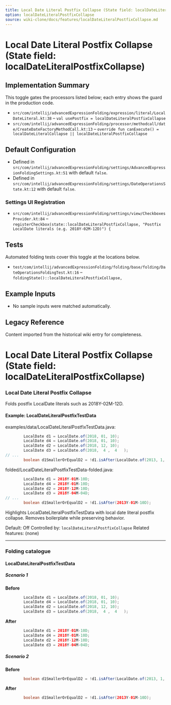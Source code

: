 ```yaml
---
title: Local Date Literal Postfix Collapse (State field: localDateLiteralPostfixCollapse)
option: localDateLiteralPostfixCollapse
source: wiki-clone/docs/features/localDateLiteralPostfixCollapse.md
---
```

# Local Date Literal Postfix Collapse (State field: localDateLiteralPostfixCollapse)

## Implementation Summary

This toggle gates the processors listed below; each entry shows the guard in the production code.

- `src/com/intellij/advancedExpressionFolding/expression/literal/LocalDateLiteral.kt:38` – `val usePostfix = localDateLiteralPostfixCollapse`
- `src/com/intellij/advancedExpressionFolding/processor/methodcall/date/CreateDateFactoryMethodCall.kt:13` – `override fun canExecute() = localDateLiteralCollapse || localDateLiteralPostfixCollapse`

## Default Configuration

- Defined in `src/com/intellij/advancedExpressionFolding/settings/AdvancedExpressionFoldingSettings.kt:51` with default `false`.
- Defined in `src/com/intellij/advancedExpressionFolding/settings/DateOperationsState.kt:12` with default `false`.

### Settings UI Registration

- `src/com/intellij/advancedExpressionFolding/settings/view/CheckboxesProvider.kt:84` – `registerCheckbox(state::localDateLiteralPostfixCollapse, "Postfix LocalDate literals (e.g. 2018Y-02M-12D)") {`

## Tests

Automated folding tests cover this toggle at the locations below.

- `test/com/intellij/advancedExpressionFolding/folding/base/folding/DateOperationsFoldingTest.kt:16` – `foldingState()::localDateLiteralPostfixCollapse,`

## Example Inputs

- No sample inputs were matched automatically.

## Legacy Reference

Content imported from the historical wiki entry for completeness.

# Local Date Literal Postfix Collapse (State field: localDateLiteralPostfixCollapse)

### Local Date Literal Postfix Collapse
Folds postfix LocalDate literals such as 2018Y-02M-12D.

#### Example: LocalDateLiteralPostfixTestData

examples/data/LocalDateLiteralPostfixTestData.java:
```java
        LocalDate d1 = LocalDate.of(2018, 01, 10);
        LocalDate d4 = LocalDate.of(2018, 01, 10);
        LocalDate d2 = LocalDate.of(2018, 12, 10);
        LocalDate d3 = LocalDate.of(2018,  4 ,  4   );
// ...
        boolean d1SmallerOrEqualD2 = !d1.isAfter(LocalDate.of(2013, 1, 10));
```

folded/LocalDateLiteralPostfixTestData-folded.java:
```java
        LocalDate d1 = 2018Y-01M-10D;
        LocalDate d4 = 2018Y-01M-10D;
        LocalDate d2 = 2018Y-12M-10D;
        LocalDate d3 = 2018Y-04M-04D;
// ...
        boolean d1SmallerOrEqualD2 = !d1.isAfter(2013Y-01M-10D);
```

Highlights LocalDateLiteralPostfixTestData with local date literal postfix collapse.
Removes boilerplate while preserving behavior.

Default: Off
Controlled by: `localDateLiteralPostfixCollapse`
Related features: (none)

---
### Folding catalogue

#### LocalDateLiteralPostfixTestData

##### Scenario 1

**Before**
```java
        LocalDate d1 = LocalDate.of(2018, 01, 10);
        LocalDate d4 = LocalDate.of(2018, 01, 10);
        LocalDate d2 = LocalDate.of(2018, 12, 10);
        LocalDate d3 = LocalDate.of(2018,  4 ,  4   );
```

**After**
```java
        LocalDate d1 = 2018Y-01M-10D;
        LocalDate d4 = 2018Y-01M-10D;
        LocalDate d2 = 2018Y-12M-10D;
        LocalDate d3 = 2018Y-04M-04D;
```


##### Scenario 2

**Before**
```java
        boolean d1SmallerOrEqualD2 = !d1.isAfter(LocalDate.of(2013, 1, 10));
```

**After**
```java
        boolean d1SmallerOrEqualD2 = !d1.isAfter(2013Y-01M-10D);
```
